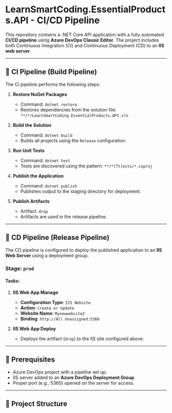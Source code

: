 # LearnSmartCoding.EssentialProducts.API - CI/CD Pipeline

This repository contains a .NET Core API application with a fully automated **CI/CD pipeline** using **Azure DevOps Classic Editor**. The project includes both Continuous Integration (CI) and Continuous Deployment (CD) to an **IIS web server**.

---

## 🚀 CI Pipeline (Build Pipeline)

The CI pipeline performs the following steps:

1. **Restore NuGet Packages**
   - Command: `dotnet restore`
   - Restores dependencies from the solution file:  
     `**/*/LearnSmartCoding.EssentialProducts.API.sln`

2. **Build the Solution**
   - Command: `dotnet build`
   - Builds all projects using the `Release` configuration.

3. **Run Unit Tests**
   - Command: `dotnet test`
   - Tests are discovered using the pattern: `**/*[Tt]ests/*.csproj`

4. **Publish the Application**
   - Command: `dotnet publish`
   - Publishes output to the staging directory for deployment.

5. **Publish Artifacts**
   - Artifact: `drop`
   - Artifacts are used in the release pipeline.

---

## 🔄 CD Pipeline (Release Pipeline)

The CD pipeline is configured to deploy the published application to an **IIS Web Server** using a deployment group.

### Stage: `prod`

#### Tasks:

1. **IIS Web App Manage**
   - **Configuration Type**: `IIS Website`
   - **Action**: `Create or Update`
   - **Website Name**: `Mynewwebsite2`
   - **Binding**: `http://All Unassigned:5360`

2. **IIS Web App Deploy**
   - Deploys the artifact (`drop`) to the IIS site configured above.

---

## 🔧 Prerequisites

- Azure DevOps project with a pipeline set up.
- IIS server added to an **Azure DevOps Deployment Group**.
- Proper port (e.g., 5360) opened on the server for access.

---

## 📁 Project Structure

